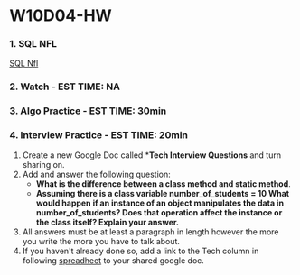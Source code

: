 # W10D04-HW

### 1. SQL NFL
[SQL Nfl](https://git.generalassemb.ly/SEIR-526/sql-nfl)

### 2. Watch - EST TIME: NA

### 3. Algo Practice - EST TIME: 30min


### 4.  Interview Practice - EST TIME: 20min
1. Create a new Google Doc called ***Tech Interview Questions** and turn sharing on.
2. Add and answer the following question: 
   - **What is the difference between a class method and static method**.
   - **Assuming there is a class variable number_of_students = 10 
What would happen if an instance of an object manipulates the data in number_of_students? Does that operation affect the instance or the class itself? Explain your answer.**
3. All answers must be at least a paragraph in length however the more you write the more you have to talk about.
4. If you haven't already done so, add a link to the Tech column in following [spreadheet](https://docs.google.com/spreadsheets/d/1S9-poFULhpext3xjNmuU1g-raZGKkFrODEACrIRFLi0/edit#gid=0) to your shared google doc.
